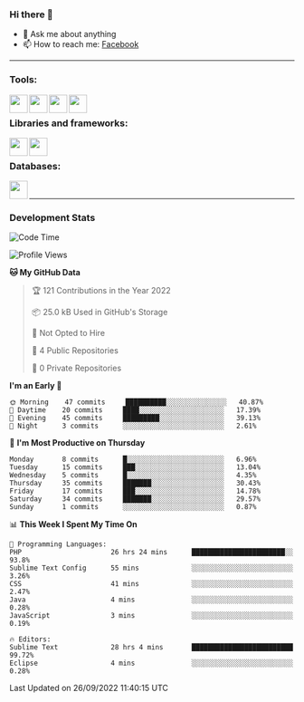 ### Hi there 👋

<!-- - 🔭 I’m currently working on [huyviet] -->
- 💬 Ask me about anything
- 📫 How to reach me: [Facebook]
<!-- - ⚡ Fun fact: abc -->

---

### Tools:
<img align='left' height="32" width="32" src="https://cdn.jsdelivr.net/npm/simple-icons@4.8.0/icons/phpstorm.svg" />
<img align='left' height="32" width="32" src="https://cdn.jsdelivr.net/npm/simple-icons@4.8.0/icons/sublimetext.svg" />
<img align='left' height="32" width="32" src="https://cdn.jsdelivr.net/npm/simple-icons@4.8.0/icons/laragon.svg" />
<img align='left' height="32" width="32" src="https://cdn.jsdelivr.net/npm/simple-icons@4.8.0/icons/xampp.svg" />
<br>

### Libraries and frameworks:
<img align='left' height="32" width="32" src="https://cdn.jsdelivr.net/npm/simple-icons@4.8.0/icons/laravel.svg" />
<img align='left' height="32" width="32" src="https://cdn.jsdelivr.net/npm/simple-icons@4.8.0/icons/jquery.svg" />
<br>

### Databases:
<img align='left' height="32" width="32" src="https://cdn.jsdelivr.net/npm/simple-icons@4.8.0/icons/mysql.svg" />
<br>

---
### Development Stats
<!--START_SECTION:waka-->
![Code Time](http://img.shields.io/badge/Code%20Time-139%20hrs%2011%20mins-blue)

![Profile Views](http://img.shields.io/badge/Profile%20Views-1-blue)

**🐱 My GitHub Data** 

> 🏆 121 Contributions in the Year 2022
 > 
> 📦 25.0 kB Used in GitHub's Storage 
 > 
> 🚫 Not Opted to Hire
 > 
> 📜 4 Public Repositories 
 > 
> 🔑 0 Private Repositories  
 > 
**I'm an Early 🐤** 

```text
🌞 Morning    47 commits     ██████████░░░░░░░░░░░░░░░   40.87% 
🌆 Daytime    20 commits     ████░░░░░░░░░░░░░░░░░░░░░   17.39% 
🌃 Evening    45 commits     █████████░░░░░░░░░░░░░░░░   39.13% 
🌙 Night      3 commits      ░░░░░░░░░░░░░░░░░░░░░░░░░   2.61%

```
📅 **I'm Most Productive on Thursday** 

```text
Monday       8 commits      █░░░░░░░░░░░░░░░░░░░░░░░░   6.96% 
Tuesday      15 commits     ███░░░░░░░░░░░░░░░░░░░░░░   13.04% 
Wednesday    5 commits      █░░░░░░░░░░░░░░░░░░░░░░░░   4.35% 
Thursday     35 commits     ███████░░░░░░░░░░░░░░░░░░   30.43% 
Friday       17 commits     ███░░░░░░░░░░░░░░░░░░░░░░   14.78% 
Saturday     34 commits     ███████░░░░░░░░░░░░░░░░░░   29.57% 
Sunday       1 commits      ░░░░░░░░░░░░░░░░░░░░░░░░░   0.87%

```


📊 **This Week I Spent My Time On** 

```text
💬 Programming Languages: 
PHP                      26 hrs 24 mins      ███████████████████████░░   93.8% 
Sublime Text Config      55 mins             ░░░░░░░░░░░░░░░░░░░░░░░░░   3.26% 
CSS                      41 mins             ░░░░░░░░░░░░░░░░░░░░░░░░░   2.47% 
Java                     4 mins              ░░░░░░░░░░░░░░░░░░░░░░░░░   0.28% 
JavaScript               3 mins              ░░░░░░░░░░░░░░░░░░░░░░░░░   0.19%

🔥 Editors: 
Sublime Text             28 hrs 4 mins       █████████████████████████   99.72% 
Eclipse                  4 mins              ░░░░░░░░░░░░░░░░░░░░░░░░░   0.28%

```


 Last Updated on 26/09/2022 11:40:15 UTC
<!--END_SECTION:waka-->

[huyviet]: https://huyviet.vn/
[Facebook]: https://www.facebook.com/profile.php?id=100075294702642
